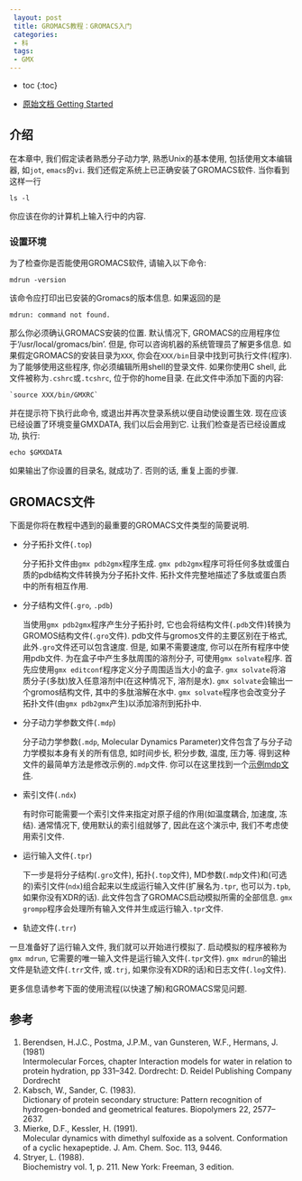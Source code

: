```yaml
---
 layout: post
 title: GROMACS教程：GROMACS入门
 categories:
 - 科
 tags:
 - GMX
---
```


* toc
{:toc}


<ul class="incremental">
<li><a href="http://manual.gromacs.org/online/getting_started.html">原始文档 Getting Started</a></li>
</ul>

## 介绍

<p>在本章中, 我们假定读者熟悉分子动力学, 熟悉Unix的基本使用, 包括使用文本编辑器, 如<code>jot</code>, <code>emacs</code>的<code>vi</code>. 我们还假定系统上已正确安装了GROMACS软件. 当你看到这样一行</p>

<p><code>ls -l</code></p>

<p>你应该在你的计算机上输入行中的内容.</p>

### 设置环境

<p>为了检查你是否能使用GROMACS软件, 请输入以下命令:</p>

<p><code>mdrun -version</code></p>

<p>该命令应打印出已安装的Gromacs的版本信息. 如果返回的是</p>

<pre><code>mdrun: command not found.
</code></pre>

<p>那么你必须确认GROMACS安装的位置. 默认情况下, GROMACS的应用程序位于&#8216;/usr/local/gromacs/bin&#8217;.
但是, 你可以咨询机器的系统管理员了解更多信息.
如果假定GROMACS的安装目录为<code>XXX</code>, 你会在<code>XXX/bin</code>目录中找到可执行文件(程序).
为了能够使用这些程序, 你必须编辑所用shell的登录文件.
如果你使用C shell, 此文件被称为<code>.cshrc</code>或<code>.tcshrc</code>, 位于你的home目录. 在此文件中添加下面的内容:</p>

<pre><code>`source XXX/bin/GMXRC`
</code></pre>

<p>并在提示符下执行此命令, 或退出并再次登录系统以便自动使设置生效. 现在应该已经设置了环境变量GMXDATA, 我们以后会用到它. 让我们检查是否已经设置成功, 执行:</p>

<p><code>echo $GMXDATA</code></p>

<p>如果输出了你设置的目录名, 就成功了. 否则的话, 重复上面的步骤.</p>

## GROMACS文件

<p>下面是你将在教程中遇到的最重要的GROMACS文件类型的简要说明.</p>

<ul class="incremental">
<li><p>分子拓扑文件(<code>.top</code>)</p>

<p>分子拓扑文件由<code>gmx pdb2gmx</code>程序生成. <code>gmx pdb2gmx</code>程序可将任何多肽或蛋白质的pdb结构文件转换为分子拓扑文件. 拓扑文件完整地描述了多肽或蛋白质中的所有相互作用.</p></li>
<li><p>分子结构文件(<code>.gro</code>, <code>.pdb</code>)</p>

<p>当使用<code>gmx pdb2gmx</code>程序产生分子拓扑时, 它也会将结构文件(<code>.pdb</code>文件)转换为GROMOS结构文件(<code>.gro</code>文件).
pdb文件与gromos文件的主要区别在于格式, 此外<code>.gro</code>文件还可以包含速度. 但是, 如果不需要速度, 你可以在所有程序中使用pdb文件. 为在盒子中产生多肽周围的溶剂分子, 可使用<code>gmx solvate</code>程序.
首先应使用<code>gmx editconf</code>程序定义分子周围适当大小的盒子. <code>gmx solvate</code>将溶质分子(多肽)放入任意溶剂中(在这种情况下, 溶剂是水). <code>gmx solvate</code>会输出一个gromos结构文件, 其中的多肽溶解在水中. <code>gmx solvate</code>程序也会改变分子拓扑文件(由<code>gmx pdb2gmx</code>产生)以添加溶剂到拓扑中.</p></li>
<li><p>分子动力学参数文件(<code>.mdp</code>)</p>

<p>分子动力学参数(<code>.mdp</code>, Molecular Dynamics Parameter)文件包含了与分子动力学模拟本身有关的所有信息, 如时间步长, 积分步数, 温度, 压力等. 得到这种文件的最简单方法是修改示例的<code>.mdp</code>文件. 你可以在这里找到一个<a href="http://manual.gromacs.org/online/mdp.html">示例mdp文件</a>.</p></li>
<li><p>索引文件(<code>.ndx</code>)</p>

<p>有时你可能需要一个索引文件来指定对原子组的作用(如温度耦合, 加速度, 冻结). 通常情况下, 使用默认的索引组就够了, 因此在这个演示中, 我们不考虑使用索引文件.</p></li>
<li><p>运行输入文件(<code>.tpr</code>)</p>

<p>下一步是将分子结构(<code>.gro</code>文件), 拓扑(<code>.top</code>文件), MD参数(<code>.mdp</code>文件)和(可选的)索引文件(<code>ndx</code>)组合起来以生成运行输入文件(扩展名为<code>.tpr</code>, 也可以为<code>.tpb</code>, 如果你没有XDR的话). 此文件包含了GROMACS启动模拟所需的全部信息. <code>gmx grompp</code>程序会处理所有输入文件并生成运行输入<code>.tpr</code>文件.</p></li>
<li><p>轨迹文件(<code>.trr</code>)</p></li>
</ul>

<p>一旦准备好了运行输入文件, 我们就可以开始进行模拟了. 启动模拟的程序被称为<code>gmx mdrun</code>, 它需要的唯一输入文件是运行输入文件(<code>.tpr</code>文件). <code>gmx mdrun</code>的输出文件是轨迹文件(<code>.trr</code>文件, 或<code>.trj</code>, 如果你没有XDR的话)和日志文件(<code>.log</code>文件).</p>

<p>更多信息请参考下面的使用流程(以快速了解)和GROMACS常见问题.</p>

## 参考

<ol class="incremental">
<li>Berendsen, H.J.C., Postma, J.P.M., van Gunsteren, W.F., Hermans, J. (1981)<br/>
Intermolecular Forces, chapter Interaction models for water in relation to protein hydration, pp 331&#8211;342. Dordrecht: D. Reidel Publishing Company Dordrecht</li>
<li>Kabsch, W., Sander, C. (1983).<br/>
Dictionary of protein secondary structure: Pattern recognition of hydrogen-bonded and geometrical features. Biopolymers 22, 2577&#8211;2637.</li>
<li>Mierke, D.F., Kessler, H. (1991).<br/>
Molecular dynamics with dimethyl sulfoxide as a solvent. Conformation of a cyclic hexapeptide. J. Am. Chem. Soc. 113, 9446.</li>
<li>Stryer, L. (1988).<br/>
Biochemistry vol. 1, p. 211. New York: Freeman, 3 edition.</li>
</ol>
